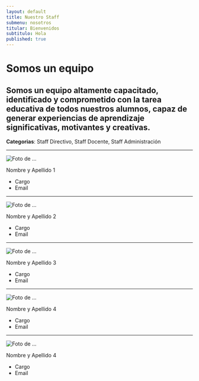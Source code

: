 ```yaml
---
layout: default
title: Nuestro Staff
submenu: nosotros
titular: Bienvenidos
subtitulo: Hola
published: true
---
```


# Somos un equipo
 
## Somos un equipo altamente capacitado, identificado y comprometido con la tarea educativa de todos nuestros alumnos, capaz de generar experiencias de aprendizaje significativas, motivantes y creativas.


**Categorias**: Staff Directivo, Staff Docente, Staff Administración

---

![Foto de ...](http://placeimg.com/120/120/people)

Nombre y Apellido 1

- Cargo
- Email

---

![Foto de ...](http://placeimg.com/120/120/people)

Nombre y Apellido 2

- Cargo
- Email

---

![Foto de ...](http://placeimg.com/120/120/people)

Nombre y Apellido 3

- Cargo
- Email

---

![Foto de ...](http://placeimg.com/120/120/people)

Nombre y Apellido 4

- Cargo
- Email

---

![Foto de ...](http://placeimg.com/120/120/people)

Nombre y Apellido 4

- Cargo
- Email